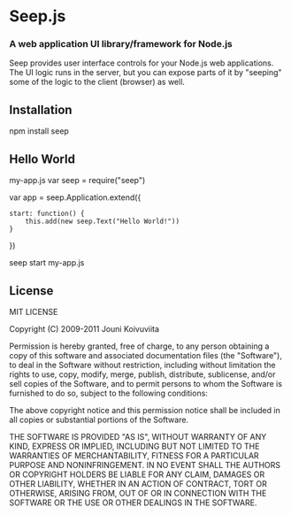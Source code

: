 # Seep.js
### A web application UI library/framework for Node.js

Seep provides user interface controls for your Node.js web applications. The UI logic runs in the server, but you can expose parts of it by "seeping" some of the logic to the client (browser) as well.

## Installation

npm install seep

## Hello World

my-app.js
  var seep = require("seep")
  
  var app = seep.Application.extend({
  
  	start: function() {
  		this.add(new seep.Text("Hello World!"))
  	}
  
  })

  seep start my-app.js

## License

MIT LICENSE

Copyright (C) 2009-2011 Jouni Koivuviita

Permission is hereby granted, free of charge, to any person obtaining a copy of
this software and associated documentation files (the "Software"), to deal in
the Software without restriction, including without limitation the rights to
use, copy, modify, merge, publish, distribute, sublicense, and/or sell copies
of the Software, and to permit persons to whom the Software is furnished to do
so, subject to the following conditions:

The above copyright notice and this permission notice shall be included in all
copies or substantial portions of the Software.

THE SOFTWARE IS PROVIDED "AS IS", WITHOUT WARRANTY OF ANY KIND, EXPRESS OR
IMPLIED, INCLUDING BUT NOT LIMITED TO THE WARRANTIES OF MERCHANTABILITY,
FITNESS FOR A PARTICULAR PURPOSE AND NONINFRINGEMENT. IN NO EVENT SHALL THE
AUTHORS OR COPYRIGHT HOLDERS BE LIABLE FOR ANY CLAIM, DAMAGES OR OTHER
LIABILITY, WHETHER IN AN ACTION OF CONTRACT, TORT OR OTHERWISE, ARISING FROM,
OUT OF OR IN CONNECTION WITH THE SOFTWARE OR THE USE OR OTHER DEALINGS IN THE
SOFTWARE.